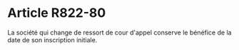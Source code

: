 # Article R822-80

La société qui change de ressort de cour d'appel conserve le bénéfice de la date de son inscription initiale.